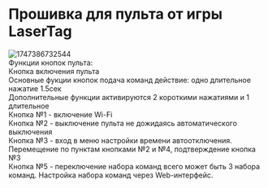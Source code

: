 # Прошивка для пульта от игры LaserTag
![1747386732544](https://github.com/user-attachments/assets/5ec989f8-261b-4723-83e0-3c82e084ad49)<br>
Функции кнопок пульта:<br>
Кнопка включения пульта<br>
Основные фукции кнопок подача команд действие: одно длительное нажатие 1.5сек<br>
Дополнительные функции активируются 2 короткими нажатиями и 1 длительное<br>
Кнопка №1 - включение Wi-Fi <br>
Кнопка №2 - выключение пульта не дожидаясь автоматического выключения<br>
Кнопка №3 - вход в меню настройки времени автоотключения. Перемещение по пунктам кнопками №2 и №4, подтверждение кнопка №3<br>
Кнопка №5 - переключение набора команд всего может быть 3 набора команд. Настройка набора команд через Web-интерфейс.<br>
